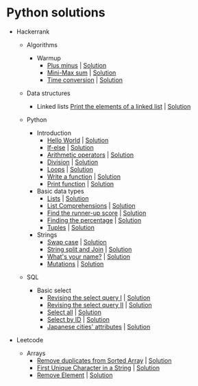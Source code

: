 # Python solutions

- Hackerrank
    - Algorithms
        - Warmup
            - [Plus minus](https://www.hackerrank.com/challenges/plus-minus/problem?isFullScreen=true) | [Solution](hackerrank/algorithms/warmup/plus_minus.py)
            - [Mini-Max sum](https://www.hackerrank.com/challenges/mini-max-sum/) | [Solution](hackerrank/algorithms/warmup/mini_max_sum.py)
            - [Time conversion](https://www.hackerrank.com/challenges/time-conversion/problem?isFullScreen=true) | [Solution](hackerrank/algorithms/warmup/time_conversion.py)
    
    - Data structures
        - Linked lists
            [Print the elements of a linked list](https://www.hackerrank.com/challenges/print-the-elements-of-a-linked-list/problem) | [Solution](hackerrank/data_structures/linked_list/print_linked_list_elements.py)

    - Python
        - Introduction
            - [Hello World](https://www.hackerrank.com/challenges/py-hello-world/problem?isFullScreen=true) | [Solution](hackerrank/python/introduction/hello_world.py)
            - [If-else](https://www.hackerrank.com/challenges/py-if-else/problem?isFullScreen=true) | [Solution](hackerrank/python/introduction/if_else.py)
            - [Arithmetic operators](https://www.hackerrank.com/challenges/python-arithmetic-operators/problem?isFullScreen=true) | [Solution](hackerrank/python/introduction/arithmetic_operators.py)
            - [Division](https://www.hackerrank.com/challenges/python-division/problem?isFullScreen=true) | [Solution](hackerrank/python/introduction/division.py)
            - [Loops](https://www.hackerrank.com/challenges/python-loops/problem?isFullScreen=true) | [Solution](hackerrank/python/introduction/loops.py)
            - [Write a function](https://www.hackerrank.com/challenges/write-a-function/problem?isFullScreen=true) | [Solution](hackerrank/python/introduction/function.py)
            - [Print function](https://www.hackerrank.com/challenges/python-print/problem?isFullScreen=true) | [Solution](hackerrank/python/introduction/print_function.py)
        - Basic data types
            - [Lists](https://www.hackerrank.com/challenges/python-lists/problem?isFullScreen=true) | [Solution](hackerrank/python/basic_data_types/lists.py)
            - [List Comprehensions](https://www.hackerrank.com/challenges/list-comprehensions/problem?isFullScreen=true) | [Solution](hackerrank/python/basic_data_types/list_comprehensions.py)
            - [Find the runner-up score](https://www.hackerrank.com/challenges/find-second-maximum-number-in-a-list/problem?isFullScreen=true) | [Solution](hackerrank/python/basic_data_types/runner_up_score.py)
            - [Finding the percentage](https://www.hackerrank.com/challenges/finding-the-percentage/problem?isFullScreen=true) | [Solution](/hackerrank/python/basic_data_types/finding_the_percentage.py)
            - [Tuples](https://www.hackerrank.com/challenges/python-tuples/problem) | [Solution](hackerrank/python/basic_data_types/tuples.py)
        - Strings
            - [Swap case](https://www.hackerrank.com/challenges/swap-case/problem?isFullScreen=true) | [Solution](hackerrank/python/strings/swap_case.py)
            - [String split and Join](https://www.hackerrank.com/challenges/python-string-split-and-join/problem?isFullScreen=true) | [Solution](hackerrank/python/strings/string_split_join.py)
            - [What's your name?](https://www.hackerrank.com/challenges/whats-your-name/problem?isFullScreen=true) | [Solution](hackerrank/python/strings/whats_your_name.py)
            - [Mutations](https://www.hackerrank.com/challenges/python-mutations/problem?isFullScreen=true) | [Solution](hackerrank/python/strings/mutations.py)


    - SQL
        - Basic select
            - [Revising the select query I](https://www.hackerrank.com/challenges/revising-the-select-query/problem?isFullScreen=true) | [Solution](hackerrank/sql/basic_select/select_query_I.sql)
            - [Revising the select query II](https://www.hackerrank.com/challenges/revising-the-select-query-2/problem?isFullScreen=true) | [Solution](hackerrank/sql/basic_select/select_query_II.sql)
            - [Select all](https://www.hackerrank.com/challenges/select-all-sql/problem?isFullScreen=true) | [Solution](hackerrank/sql/basic_select/select_all.sql)
            - [Select by ID](https://www.hackerrank.com/challenges/select-by-id/problem?isFullScreen=true) | [Solution](hackerrank/sql/basic_select/select_by_id.sql)
            - [Japanese cities' attributes](https://www.hackerrank.com/challenges/japanese-cities-attributes/problem?isFullScreen=true) | [Solution](hackerrank/sql/basic_select/japanese_cities_attributes.sql)


- Leetcode
    - Arrays
        - [Remove duplicates from Sorted Array](https://leetcode.com/problems/remove-duplicates-from-sorted-array/) | [Solution](leetcode/arrays/RemoveDuplicates.py) 
        - [First Unique Character in a String](https://leetcode.com/problems/first-unique-character-in-a-string/) | [Solution](leetcode/arrays/first-unique-character-in-a-string.py)
        - [Remove Element](https://leetcode.com/problems/remove-element/) | [Solution](leetcode/arrays/remove-element.py)